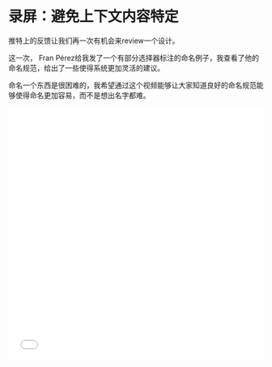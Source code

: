 # 录屏：避免上下文内容特定

推特上的反馈让我们再一次有机会来review一个设计。

这一次， Fran Pérez给我发了一个有部分选择器标注的命名例子，我查看了他的命名规范，给出了一些使得系统更加灵活的建议。

命名一个东西是很困难的，我希望通过这个视频能够让大家知道良好的命名规范能够使得命名更加容易，而不是想出名字都难。

<iframe src="//player.bilibili.com/player.html?aid=586439134&bvid=BV1hz4y1m77A&cid=290682532&page=1" scrolling="no" border="0" frameborder="no" framespacing="0" allowfullscreen="allowfullscreen" width="100%" height="500" sandbox="allow-top-navigation allow-same-origin allow-forms allow-scripts"></iframe>



